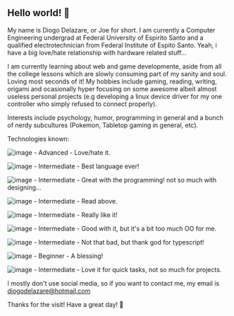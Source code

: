## Hello world! 👋

My name is Diogo Delazare, or Joe for short. I am currently a Computer Engineering undergrad at Federal University of Espirito Santo and a qualified electrotechnician from Federal Institute of Espito Santo. Yeah, i have a big love/hate relationship with hardware related stuff...

I am currently learning about web and game developmente, aside from all the college lessons which are slowly consuming part of my sanity and soul. Loving most seconds of it!
My hobbies include gaming, reading, writing, origami and ocasionally hyper focusing on some awesome albeit almost useless personal projects (e.g developing a linux device driver for my one controller who simply refused to connect properly).

Interests include psychology, humor, programming in general and a bunch of nerdy subcultures (Pokemon, Tabletop gaming in general, etc).

Technologies known:

![image](https://github.com/user-attachments/assets/eb82fb97-447a-497b-b117-fac1f7f52d27) - Advanced - Love/hate it.

![image](https://github.com/user-attachments/assets/989b7ed4-dd4e-43e6-9442-c0e9268cab89) - Intermediate - Best language ever!

![image](https://github.com/user-attachments/assets/13a64106-188d-46ce-b0a8-e66089b4a984) - Intermediate - Great with the programming! not so much with designing...

![image](https://github.com/user-attachments/assets/a19d1ec8-49c4-4f9d-849a-6b2466e593d3) - Intermediate - Read above.

![image](https://github.com/user-attachments/assets/e284aa6b-52ef-4b0a-9c02-2cb5cb74488f) - Intermediate - Really like it!

![image](https://github.com/user-attachments/assets/5ef78b2b-5021-4466-af2d-ed67715ed541) - Intermediate - Good with it, but it's a bit too much OO for me.

![image](https://github.com/user-attachments/assets/2e156b96-7887-43cf-8926-7c2ae193c507) - Intermediate - Not that bad, but thank god for typescript!

![image](https://github.com/user-attachments/assets/4e332a6b-45cd-47a2-9e17-eac0bf1f51cd) - Beginner - A blessing!

![image](https://github.com/user-attachments/assets/e8297c26-0899-478c-9a9c-8f6f2fed587b) - Intermediate - Love it for quick tasks, not so much for projects.

I mostly don't use social media, so if you want to contact me, my email is diogodelazare@hotmail.com

Thanks for the visit! Have a great day! 👋

<!--
**JoemanJ/JoemanJ** is a ✨ _special_ ✨ repository because its `README.md` (this file) appears on your GitHub profile.

Here are some ideas to get you started:

- 🔭 I’m currently working on ...
- 🌱 I’m currently learning ...
- 👯 I’m looking to collaborate on ...
- 🤔 I’m looking for help with ...
- 💬 Ask me about ...
- 📫 How to reach me: ...
- 😄 Pronouns: ...
- ⚡ Fun fact: ...
-->
